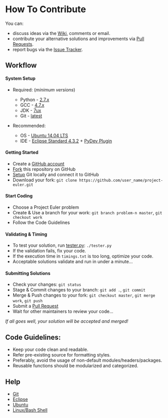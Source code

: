 How To Contribute
=============

You can:

* discuss ideas via the [Wiki](https://github.com/arvindch/project-euler/wiki), comments or email.
* contribute your alternative solutions and improvements via [Pull Requests](https://github.com/arvindch/project-euler/pulls).
* report bugs via the [Issue Tracker](https://github.com/arvindch/project-euler/issues).

## Workflow

#### System Setup

* Required: (_minimum versions_)
  * Python - [2.7.x](https://www.python.org/download/releases/2.7.6/)
  * GCC - [4.7.x](http://gcc.gnu.org/gcc-4.7/)
  * JDK - [7ux](http://www.oracle.com/technetwork/java/javase/downloads/jdk7-downloads-1880260.html)
  * Git - [latest](http://git-scm.com/downloads)

* Recommended:
  * OS - [Ubuntu 14.04 LTS](http://releases.ubuntu.com/14.04/)
  * IDE - [Eclipse Standard 4.3.2](https://www.eclipse.org/downloads/packages/eclipse-standard-432/keplersr2) + [PyDev Plugin](http://pydev.org/download.html)

#### Getting Started
* Create a [GitHub account](https://github.com/signup/free)
* [Fork](https://github.com/arvindch/project-euler/fork) this repository on GitHub
* [Setup](https://help.github.com/articles/set-up-git) Git locally and connect it to GitHub
* Download your fork: `git clone https://github.com/user_name/project-euler.git`

#### Start Coding
* Choose a Project Euler problem
* Create & Use a branch for your work: `git branch problem-n master`, `git checkout work`
* Follow the Code Guidelines

#### Validating & Timing
* To test your solution, run [tester.py](https://github.com/arvindch/project-euler/blob/master/test/tester.py): `./tester.py`
* If the validation fails, fix your code.
* If the execution time in `timings.txt` is too long, optimize your code.
* Acceptable solutions validate and run in under a minute...

#### Submitting Solutions
* Check your changes: `git status`
* Stage & Commit changes to your branch: `git add .`, `git commit`
* Merge & Push changes to your fork: `git checkout master`, `git merge work`, `git push`
* Submit a [Pull Request](https://github.com/arvindch/project-euler/compare/)
* Wait for other maintainers to review your code...

_If all goes well, your solution will be accepted and merged!_

## Code Guidelines:

* Keep your code clean and readable.
* Refer pre-existing source for formatting styles.
* Preferably, avoid the usage of non-default modules/headers/packages.
* Reusable functions should be modularized and categorized.

## Help
* [Git](http://git-scm.com/doc)
* [Eclipse](http://help.eclipse.org/kepler/index.jsp)
* [Ubuntu](https://help.ubuntu.com/14.04/index.html)
* [Linux/Bash Shell](http://linuxcommand.org/learning_the_shell.php)
